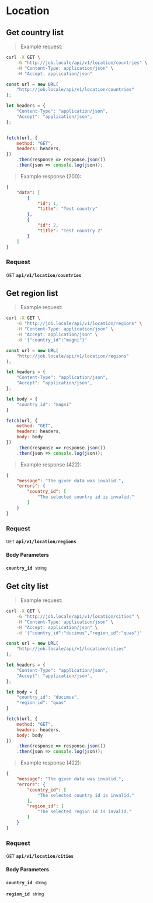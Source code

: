 # Location


## Get country list




> Example request:

```bash
curl -X GET \
    -G "http://job.locale/api/v1/location/countries" \
    -H "Content-Type: application/json" \
    -H "Accept: application/json"
```

```javascript
const url = new URL(
    "http://job.locale/api/v1/location/countries"
);

let headers = {
    "Content-Type": "application/json",
    "Accept": "application/json",
};


fetch(url, {
    method: "GET",
    headers: headers,
})
    .then(response => response.json())
    .then(json => console.log(json));
```


> Example response (200):

```json
{
    "data": [
        {
            "id": 1,
            "title": "Test country"
        },
        {
            "id": 2,
            "title": "Test country 2"
        }
    ]
}
```

### Request
<small class="badge badge-green">GET</small>
 **`api/v1/location/countries`**



## Get region list




> Example request:

```bash
curl -X GET \
    -G "http://job.locale/api/v1/location/regions" \
    -H "Content-Type: application/json" \
    -H "Accept: application/json" \
    -d '{"country_id":"magni"}'

```

```javascript
const url = new URL(
    "http://job.locale/api/v1/location/regions"
);

let headers = {
    "Content-Type": "application/json",
    "Accept": "application/json",
};

let body = {
    "country_id": "magni"
}

fetch(url, {
    method: "GET",
    headers: headers,
    body: body
})
    .then(response => response.json())
    .then(json => console.log(json));
```


> Example response (422):

```json
{
    "message": "The given data was invalid.",
    "errors": {
        "country_id": [
            "The selected country id is invalid."
        ]
    }
}
```

### Request
<small class="badge badge-green">GET</small>
 **`api/v1/location/regions`**

<h4 class="fancy-heading-panel"><b>Body Parameters</b></h4>
<code><b>country_id</b></code>&nbsp; <small>string</small>     <br>
    



## Get city list




> Example request:

```bash
curl -X GET \
    -G "http://job.locale/api/v1/location/cities" \
    -H "Content-Type: application/json" \
    -H "Accept: application/json" \
    -d '{"country_id":"ducimus","region_id":"quas"}'

```

```javascript
const url = new URL(
    "http://job.locale/api/v1/location/cities"
);

let headers = {
    "Content-Type": "application/json",
    "Accept": "application/json",
};

let body = {
    "country_id": "ducimus",
    "region_id": "quas"
}

fetch(url, {
    method: "GET",
    headers: headers,
    body: body
})
    .then(response => response.json())
    .then(json => console.log(json));
```


> Example response (422):

```json
{
    "message": "The given data was invalid.",
    "errors": {
        "country_id": [
            "The selected country id is invalid."
        ],
        "region_id": [
            "The selected region id is invalid."
        ]
    }
}
```

### Request
<small class="badge badge-green">GET</small>
 **`api/v1/location/cities`**

<h4 class="fancy-heading-panel"><b>Body Parameters</b></h4>
<code><b>country_id</b></code>&nbsp; <small>string</small>     <br>
    

<code><b>region_id</b></code>&nbsp; <small>string</small>     <br>
    




